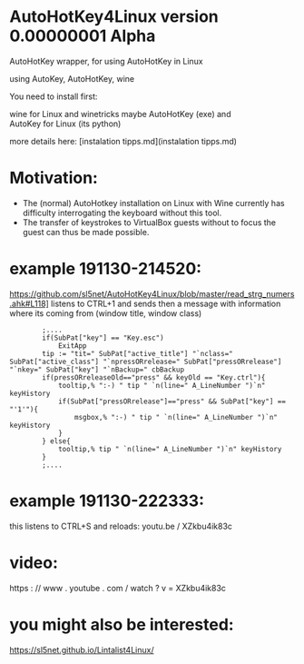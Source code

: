 # AutoHotKey4Linux version 0.00000001 Alpha

AutoHotKey wrapper, for using AutoHotKey in Linux  

using AutoKey, AutoHotKey, wine

You need to install first:

wine for Linux  and
winetricks maybe
AutoHotKey (exe) and  
AutoKey for Linux (its python)

more details here: [instalation tipps.md](instalation tipps.md)

# Motivation:

  - The (normal) AutoHotkey installation on Linux with Wine currently has 
  difficulty interrogating the keyboard without this tool.
  - The transfer of keystrokes to VirtualBox guests 
  without to focus the guest can thus be made possible.


# example 191130-214520:

https://github.com/sl5net/AutoHotKey4Linux/blob/master/read_strg_numers.ahk#L118]
listens to CTRL+1 and sends then a message with 
information where its coming from (window title, window class) 

			;....
			if(SubPat["key"] == "Key.esc")
				ExitApp
			tip := "tit=" SubPat["active_title"] "`nclass=" SubPat["active_class"] "`npressORrelease=" SubPat["pressORrelease"]  "`nkey=" SubPat["key"] "`nBackup=" cbBackup
			if(pressORreleaseOld=="press" && keyOld == "Key.ctrl"){
				tooltip,% ":-) " tip " `n(line=" A_LineNumber ")`n" keyHistory
				if(SubPat["pressORrelease"]=="press" && SubPat["key"] == "'1'"){
					msgbox,% ":-) " tip " `n(line=" A_LineNumber ")`n" keyHistory
				}
			} else{
				tooltip,% tip " `n(line=" A_LineNumber ")`n" keyHistory 
			}
			;....


# example 191130-222333:

this listens to CTRL+S and reloads: youtu.be / XZkbu4ik83c

# video: 

https : // www . youtube . com / watch ? v = XZkbu4ik83c

# you might also be interested:

https://sl5net.github.io/Lintalist4Linux/

